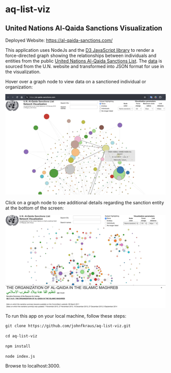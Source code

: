 # aq-list-viz

## United Nations Al-Qaida Sanctions Visualization

Deployed Website: https://al-qaida-sanctions.com/

This application uses NodeJs and the [D3 JavaScript library](https://d3js.org/) to render a force-directed graph showing the relationships between individuals and entities from the public [United Nations Al-Qaida Sanctions List](https://www.un.org/securitycouncil/sanctions/1267). The [data](data/AQList.xml)
 is sourced from the U.N. website and transformed into JSON format for use in the visualization.

Hover over a graph node to view data on a sanctioned individual or organization:

![Hover over a node](./images/hover-screenshot.png)

Click on a graph node to see additional details regarding the sanction entity at the bottom of the screen:

![Click on a node](./images/aq-list-viz-screenshot-click.png)

To run this app on your local machine, follow these steps:

```shell
git clone https://github.com/johnfkraus/aq-list-viz.git

cd aq-list-viz

npm install

node index.js
```
Browse to localhost:3000.





